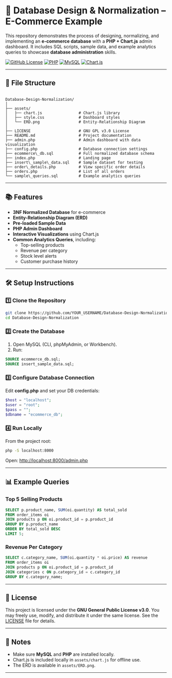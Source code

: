 # 🛒 Database Design & Normalization – E-Commerce Example

This repository demonstrates the process of designing, normalizing, and implementing an **e-commerce database** with a **PHP + Chart.js** admin dashboard. It includes SQL scripts, sample data, and example analytics queries to showcase **database administration** skills.

[![GitHub License](https://img.shields.io/badge/license-GNU%20GPL%20v3.0-green)](LICENSE)
[![PHP](https://img.shields.io/badge/Backend-PHP-blue)](#)
[![MySQL](https://img.shields.io/badge/Database-MySQL-orange)](#)
[![Chart.js](https://img.shields.io/badge/Charts-Chart.js-yellow)](https://www.chartjs.org/)

---

## 📁 File Structure

```

Database-Design-Normalization/
│
├── assets/
│   ├── chart.js                # Chart.js library
│   ├── style.css               # Dashboard styles
│   └── ERD.png                 # Entity-Relationship Diagram
│
├── LICENSE                     # GNU GPL v3.0 License
├── README.md                   # Project documentation
├── admin.php                   # Admin dashboard with data visualization
├── config.php                  # Database connection settings
├── ecommerce\_db.sql           # Full normalized database schema
├── index.php                   # Landing page
├── insert\_sample\_data.sql    # Sample dataset for testing
├── order\_details.php          # View specific order details
├── orders.php                  # List of all orders
└── sample\_queries.sql         # Example analytics queries

````

---

## 📚 Features

- **3NF Normalized Database** for e-commerce
- **Entity-Relationship Diagram (ERD)**
- **Pre-loaded Sample Data**
- **PHP Admin Dashboard**
- **Interactive Visualizations** using Chart.js
- **Common Analytics Queries**, including:
  - Top-selling products
  - Revenue per category
  - Stock level alerts
  - Customer purchase history

---

## 🛠️ Setup Instructions

### 1️⃣ Clone the Repository
```bash
git clone https://github.com/YOUR_USERNAME/Database-Design-Normalization.git
cd Database-Design-Normalization
````

### 2️⃣ Create the Database

1. Open MySQL (CLI, phpMyAdmin, or Workbench).
2. Run:

```sql
SOURCE ecommerce_db.sql;
SOURCE insert_sample_data.sql;
```

### 3️⃣ Configure Database Connection

Edit **config.php** and set your DB credentials:

```php
$host = "localhost";
$user = "root";
$pass = "";
$dbname = "ecommerce_db";
```

### 4️⃣ Run Locally

From the project root:

```bash
php -S localhost:8000
```

Open: [http://localhost:8000/admin.php](http://localhost:8000/admin.php)

---

## 📊 Example Queries

### Top 5 Selling Products

```sql
SELECT p.product_name, SUM(oi.quantity) AS total_sold
FROM order_items oi
JOIN products p ON oi.product_id = p.product_id
GROUP BY p.product_name
ORDER BY total_sold DESC
LIMIT 5;
```

### Revenue Per Category

```sql
SELECT c.category_name, SUM(oi.quantity * oi.price) AS revenue
FROM order_items oi
JOIN products p ON oi.product_id = p.product_id
JOIN categories c ON p.category_id = c.category_id
GROUP BY c.category_name;
```

---

## 📜 License

This project is licensed under the **GNU General Public License v3.0**.
You may freely use, modify, and distribute it under the same license.
See the [LICENSE](LICENSE) file for details.

---

## 📌 Notes

* Make sure **MySQL** and **PHP** are installed locally.
* Chart.js is included locally in `assets/chart.js` for offline use.
* The ERD is available in `assets/ERD.png`.

---
